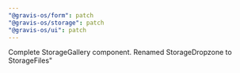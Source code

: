 ```yaml
---
"@gravis-os/form": patch
"@gravis-os/storage": patch
"@gravis-os/ui": patch
---
```


Complete StorageGallery component. Renamed StorageDropzone to StorageFiles"
